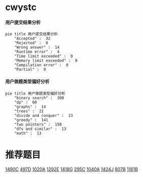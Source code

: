 # cwystc

<!-- tabs:start -->



#### **用户提交结果分析**

```mermaid
pie title 用户提交结果分析
    "Accepted" :  32
    "Rejected" :  0
    "Wrong answer" :  14
    "Runtime error" :  4
    "Time limit exceeded" :  0
    "Memory limit exceeded" :  0
    "Compilation error" :  0
    "Partial" :  0
```

#### **用户做题类型偏好分析**

```mermaid
pie title 用户做题类型偏好分析
    "binary search" :  300
    "dp" :  60
    "graphs" :  14
    "trees" :  21
    "divide and conquer" :  23
    "greedy" :  141
    "two pointers" :  158
    "dfs and similar" :  13
    "math" :  13
```



<!-- tabs:end -->
# 推荐题目
[1490C](https://codeforces.com/contest/1490/problem/C)
[497D](https://codeforces.com/contest/497/problem/D)
[1020A](https://codeforces.com/contest/1020/problem/A)
[1292E](https://codeforces.com/contest/1292/problem/E)
[1418G](https://codeforces.com/contest/1418/problem/G)
[295C](https://codeforces.com/contest/295/problem/C)
[1040A](https://codeforces.com/contest/1040/problem/A)
[1424J](https://codeforces.com/contest/1424/problem/J)
[807B](https://codeforces.com/contest/807/problem/B)
[1161B](https://codeforces.com/contest/1161/problem/B)
